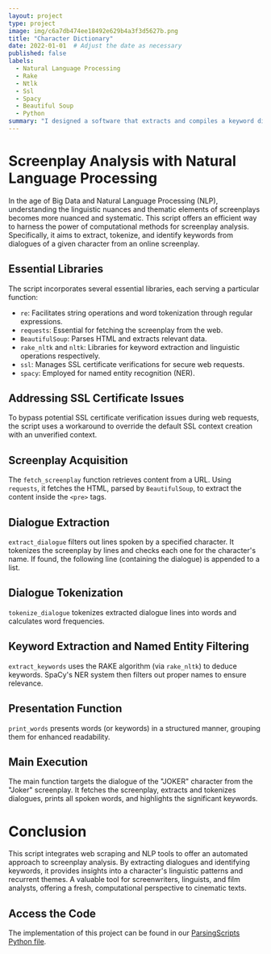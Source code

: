 ```yaml
---
layout: project
type: project
image: img/c6a7db474ee18492e629b4a3f3d5627b.png
title: "Character Dictionary"
date: 2022-01-01  # Adjust the date as necessary
published: false
labels:
  - Natural Language Processing
  - Rake
  - Ntlk
  - Ssl
  - Spacy
  - Beautiful Soup
  - Python
summary: "I designed a software that extracts and compiles a keyword dictionary for individual characters from film or TV scripts."
---
```

# Screenplay Analysis with Natural Language Processing

In the age of Big Data and Natural Language Processing (NLP), understanding the linguistic nuances and thematic elements of screenplays becomes more nuanced and systematic. This script offers an efficient way to harness the power of computational methods for screenplay analysis. Specifically, it aims to extract, tokenize, and identify keywords from dialogues of a given character from an online screenplay.

## Essential Libraries

The script incorporates several essential libraries, each serving a particular function:

- `re`: Facilitates string operations and word tokenization through regular expressions.
- `requests`: Essential for fetching the screenplay from the web.
- `BeautifulSoup`: Parses HTML and extracts relevant data.
- `rake_nltk` and `nltk`: Libraries for keyword extraction and linguistic operations respectively.
- `ssl`: Manages SSL certificate verifications for secure web requests.
- `spacy`: Employed for named entity recognition (NER).

## Addressing SSL Certificate Issues

To bypass potential SSL certificate verification issues during web requests, the script uses a workaround to override the default SSL context creation with an unverified context.

## Screenplay Acquisition

The `fetch_screenplay` function retrieves content from a URL. Using `requests`, it fetches the HTML, parsed by `BeautifulSoup`, to extract the content inside the `<pre>` tags.

## Dialogue Extraction

`extract_dialogue` filters out lines spoken by a specified character. It tokenizes the screenplay by lines and checks each one for the character's name. If found, the following line (containing the dialogue) is appended to a list.

## Dialogue Tokenization

`tokenize_dialogue` tokenizes extracted dialogue lines into words and calculates word frequencies.

## Keyword Extraction and Named Entity Filtering

`extract_keywords` uses the RAKE algorithm (via `rake_nltk`) to deduce keywords. SpaCy's NER system then filters out proper names to ensure relevance.

## Presentation Function

`print_words` presents words (or keywords) in a structured manner, grouping them for enhanced readability.

## Main Execution

The main function targets the dialogue of the "JOKER" character from the "Joker" screenplay. It fetches the screenplay, extracts and tokenizes dialogues, prints all spoken words, and highlights the significant keywords.

# Conclusion

This script integrates web scraping and NLP tools to offer an automated approach to screenplay analysis. By extracting dialogues and identifying keywords, it provides insights into a character's linguistic patterns and recurrent themes. A valuable tool for screenwriters, linguists, and film analysts, offering a fresh, computational perspective to cinematic texts.
## Access the Code

The implementation of this project can be found in our [ParsingScripts Python file](ParsingScripts.md).
